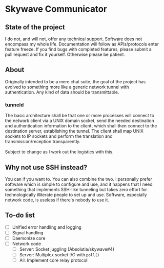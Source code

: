 # Skywave Communicator
## State of the project
I do not, and will not, offer any technical support. Software does not encompass my whole life. Documentation will follow as APIs/protocols enter feature freeze. If you find bugs with completed features, please submit a pull request and fix it yourself. Otherwise please be patient.
## About
Originally intended to be a mere chat suite, the goal of the project has evolved to something more like a generic network tunnel with authentication.
Any kind of data should be transmittable.
### tunneld
The basic architecture shall be that one or more processes will connect to the network client via a UNIX domain socket, send the needed destination and authentication information to the client, which shall then connect to the destination server, establishing the tunnel. The client shall map UNIX sockets to IP sockets and perform the translation and transmission/reception transparently.<br><br>Subject to change as I work out the logistics with this.
## Why not use SSH instead?
You can if you want to. You can also combine the two. I personally prefer software which is simple to configure and use, and it happens that I need something that implements SSH-like tunneling but takes zero effort for technologically illiterate people to set up and use. Software, especially network code, is useless if there's nobody to use it.
## To-do list
- [ ] Unified error handling and logging
- [ ] Signal handling
- [ ] Daemonize core
- [ ] Network code
  - [ ] Server: Socket juggling (Absolutia/skywave#4)
  - [ ] Server: Multiplex socket I/O with `poll()`
  - [ ] All: Implement core relay protocol
